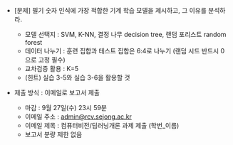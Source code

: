 - [문제] 필기 숫자 인식에 가장 적합한 기계 학습 모델을 제시하고, 그 이유를 분석하라.
  - 모델 선택지 : SVM,  K-NN, 결정 나무 decision tree, 랜덤 포리스트 random forest
  - 데이터 나누기 : 훈련 집합과 테스트 집합은 6:4로 나누기 (랜덤 시드 반드시 0으로 고정 필수)
  - 교차검증 활용 : K=5 
  - (힌트) 실습 3-5와 실습 3-6을 활용할 것

- 제출 방식 : 이메일로 보고서 제출
  - 마감 : 9월 27일(수) 23시 59분 
  - 이메일 주소 : admin@rcv.sejong.ac.kr 
  - 이메일 제목 :  컴퓨터비전/딥러닝개론 과제 제출 (학번_이름)
  - 보고서 분량 제한 없음
